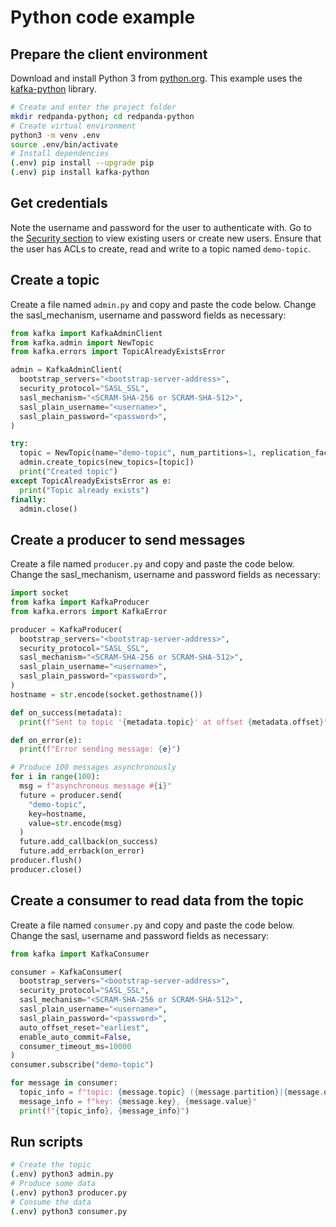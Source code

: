 # Python code example


## Prepare the client environment

Download and install Python 3 from [python.org](https://www.python.org/downloads). This example uses the [kafka-python](https://kafka-python.readthedocs.io/en/master/) library.

```bash
# Create and enter the project folder
mkdir redpanda-python; cd redpanda-python
# Create virtual environment
python3 -m venv .env
source .env/bin/activate
# Install dependencies
(.env) pip install --upgrade pip
(.env) pip install kafka-python
```


## Get credentials
Note the username and password for the user to authenticate with. Go to the [Security section](../acls) to view existing users or create new users. Ensure that the user has ACLs to create, read and write to a topic named `demo-topic`.


## Create a topic
Create a file named `admin.py` and copy and paste the code below. Change the sasl_mechanism, username and password fields as necessary:

```python title="admin.py"
from kafka import KafkaAdminClient
from kafka.admin import NewTopic
from kafka.errors import TopicAlreadyExistsError

admin = KafkaAdminClient(
  bootstrap_servers="<bootstrap-server-address>",
  security_protocol="SASL_SSL",
  sasl_mechanism="<SCRAM-SHA-256 or SCRAM-SHA-512>",
  sasl_plain_username="<username>",
  sasl_plain_password="<password>",
)

try:
  topic = NewTopic(name="demo-topic", num_partitions=1, replication_factor=1)
  admin.create_topics(new_topics=[topic])
  print("Created topic")
except TopicAlreadyExistsError as e:
  print("Topic already exists")
finally:
  admin.close()
```


## Create a producer to send messages
Create a file named `producer.py` and copy and paste the code below. Change the sasl_mechanism, username and password fields as necessary:

```python title="producer.py"
import socket
from kafka import KafkaProducer
from kafka.errors import KafkaError

producer = KafkaProducer(
  bootstrap_servers="<bootstrap-server-address>",
  security_protocol="SASL_SSL",
  sasl_mechanism="<SCRAM-SHA-256 or SCRAM-SHA-512>",
  sasl_plain_username="<username>",
  sasl_plain_password="<password>",
)
hostname = str.encode(socket.gethostname())

def on_success(metadata):
  print(f"Sent to topic '{metadata.topic}' at offset {metadata.offset}")

def on_error(e):
  print(f"Error sending message: {e}")

# Produce 100 messages asynchronously
for i in range(100):
  msg = f"asynchronous message #{i}"
  future = producer.send(
    "demo-topic",
    key=hostname,
    value=str.encode(msg)
  )
  future.add_callback(on_success)
  future.add_errback(on_error)
producer.flush()
producer.close()
```


## Create a consumer to read data from the topic
Create a file named `consumer.py` and copy and paste the code below. Change the sasl, username and password fields as necessary:

```python title="consumer.py"
from kafka import KafkaConsumer

consumer = KafkaConsumer(
  bootstrap_servers="<bootstrap-server-address>",
  security_protocol="SASL_SSL",
  sasl_mechanism="<SCRAM-SHA-256 or SCRAM-SHA-512>",
  sasl_plain_username="<username>",
  sasl_plain_password="<password>",
  auto_offset_reset="earliest",
  enable_auto_commit=False,
  consumer_timeout_ms=10000
)
consumer.subscribe("demo-topic")

for message in consumer:
  topic_info = f"topic: {message.topic} ({message.partition}|{message.offset})"
  message_info = f"key: {message.key}, {message.value}"
  print(f"{topic_info}, {message_info}")
```


## Run scripts

```bash
# Create the topic
(.env) python3 admin.py
# Produce some data
(.env) python3 producer.py
# Consume the data
(.env) python3 consumer.py
```